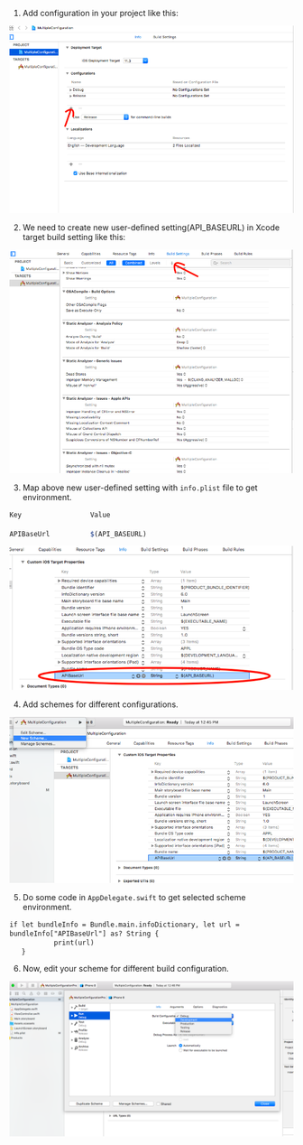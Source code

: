 
1. Add configuration in your project like this:

  ![alt text](https://raw.githubusercontent.com/sagar7662/apienvironment/master/Images/addConfiguration.png)

2. We need to create new user-defined setting(API_BASEURL) in Xcode target build setting like this:

  ![alt text](https://raw.githubusercontent.com/sagar7662/apienvironment/master/Images/userDefinedSetting.png)

3. Map above new user-defined setting with `info.plist` file to get environment.

  ``` javascript
  Key                 Value

  APIBaseUrl          $(API_BASEURL)
  ```   

  ![alt text](https://raw.githubusercontent.com/sagar7662/apienvironment/master/Images/addKeyValueInPlist.png)

4. Add schemes for different configurations.

  ![alt text](https://raw.githubusercontent.com/sagar7662/apienvironment/master/Images/addNewScheme.png)
  
5. Do some code in `AppDelegate.swift` to get selected scheme environment.

 ```
if let bundleInfo = Bundle.main.infoDictionary, let url = bundleInfo["APIBaseUrl"] as? String {
            print(url)
    }
  ```

6. Now, edit your scheme for different build configuration.

  ![alt text](https://raw.githubusercontent.com/sagar7662/apienvironment/master/Images/buildConfInNewScheme.png)
